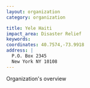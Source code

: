 ```yaml
---
layout: organization
category: organization

title: Yele Haiti
impact_area: Disaster Relief
keywords: 
coordinates: 40.7574,-73.9918
address: |
  P.O. Box 2345
  New York NY 10108
---
```

Organization's overview
